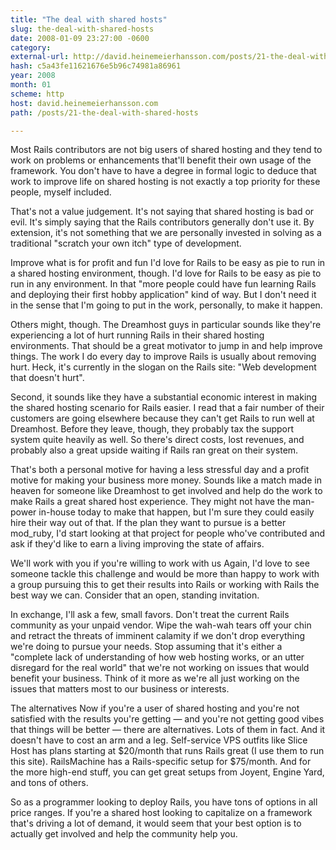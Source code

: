 ```yaml
---
title: "The deal with shared hosts"
slug: the-deal-with-shared-hosts
date: 2008-01-09 23:27:00 -0600
category: 
external-url: http://david.heinemeierhansson.com/posts/21-the-deal-with-shared-hosts
hash: c5a43fe11621676e5b96c74981a86961
year: 2008
month: 01
scheme: http
host: david.heinemeierhansson.com
path: /posts/21-the-deal-with-shared-hosts

---
```


Most Rails contributors are not big users of shared hosting and they tend to work on problems or enhancements that'll benefit their own usage of the framework. You don't have to have a degree in formal logic to deduce that work to improve life on shared hosting is not exactly a top priority for these people, myself included.


That's not a value judgement. It's not saying that shared hosting is bad or evil. It's simply saying that the Rails contributors generally don't use it. By extension, it's not something that we are personally invested in solving as a traditional "scratch your own itch" type of development.


Improve what is for profit and fun
I'd love for Rails to be easy as pie to run in a shared hosting environment, though. I'd love for Rails to be easy as pie to run in any environment. In that "more people could have fun learning Rails and deploying their first hobby application" kind of way. But I don't need it in the sense that I'm going to put in the work, personally, to make it happen.


Others might, though. The Dreamhost guys in particular sounds like they're experiencing a lot of hurt running Rails in their shared hosting environments. That should be a great motivator to jump in and help improve things. The work I do every day to improve Rails is usually about removing hurt. Heck, it's currently in the slogan on the Rails site: "Web development that doesn't hurt".
  
Second, it sounds like they have a substantial economic interest in making the shared hosting scenario for Rails easier. I read that a fair number of their customers are going elsewhere because they can't get Rails to run well at Dreamhost. Before they leave, though, they probably tax the support system quite heavily as well. So there's direct costs, lost revenues, and probably also a great upside waiting if Rails ran great on their system.


That's both a personal motive for having a less stressful day and a profit motive for making your business more money. Sounds like a match made in heaven for someone like Dreamhost to get involved and help do the work to make Rails a great shared host experience. They might not have the man-power in-house today to make that happen, but I'm sure they could easily hire their way out of that. If the plan they want to pursue is a better mod_ruby, I'd start looking at that project for people who've contributed and ask if they'd like to earn a living improving the state of affairs.


We'll work with you if you're willing to work with us
Again, I'd love to see someone tackle this challenge and would be more than happy to work with a group pursuing this to get their results into Rails or working with Rails the best way we can. Consider that an open, standing invitation.


In exchange, I'll ask a few, small favors. Don't treat the current Rails community as your unpaid vendor. Wipe the wah-wah tears off your chin and retract the threats of imminent calamity if we don't drop everything we're doing to pursue your needs. Stop assuming that it's either a "complete lack of understanding of how web hosting works, or an utter disregard for the real world" that we're not working on issues that would benefit your business. Think of it more as we're all just working on the issues that matters most to our business or interests.


The alternatives
Now if you're a user of shared hosting and you're not satisfied with the results you're getting — and you're not getting good vibes that things will be better — there are alternatives. Lots of them in fact. And it doesn't have to cost an arm and a leg. Self-service VPS outfits like Slice Host has plans starting at $20/month that runs Rails great (I use them to run this site). RailsMachine has a Rails-specific setup for $75/month. And for the more high-end stuff, you can get great setups from Joyent, Engine Yard, and tons of others.


So as a programmer looking to deploy Rails, you have tons of options in all price ranges. If you're a shared host looking to capitalize on a framework that's driving a lot of demand, it would seem that your best option is to actually get involved and help the community help you. 

